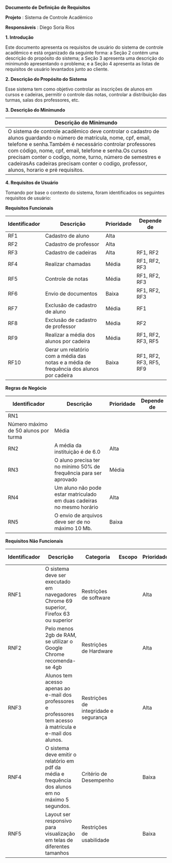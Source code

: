 **Documento de**  **Definição**  **de Requisitos**



**Projeto** : Sistema de Controle Acadêmico

**Responsáveis** : Diego Soria Rios

**1. Introdução**

Este documento apresenta os requisitos de usuário do sistema de controle acadêmico e está organizado da seguinte forma: a Seção 2 contém uma descrição do propósito do sistema; a Seção 3 apresenta uma descrição do minimundo apresentando o problema; e a Seção 4 apresenta as listas de requisitos de usuário levantados junto ao cliente.

**2. Descrição do Propósito do Sistema**

Esse sistema tem como objetivo controlar as inscrições de alunos em cursos e cadeiras, permitir o controle das notas, controlar a distribuição das turmas, salas dos professores, etc.

**3. Descrição do Minimundo**

| **Descrição do Minimundo** |
| --- |
| O sistema de controle acadêmico deve controlar o cadastro de alunos guardando o número de matrícula, nome, cpf, email, telefone e senha.Também é necessário controlar professores com código, nome, cpf, email, telefone e senha.Os cursos precisam conter o codigo, nome, turno, número de semestres e cadeirasAs cadeiras precisam conter o codigo, professor, alunos, horario e pré requisitos. |



**4. Requisitos de Usuário**

Tomando por base o contexto do sistema, foram identificados os seguintes requisitos de usuário:

**Requisitos Funcionais**

| **Identificador** | **Descrição** | **Prioridade** | **Depende de** |
| --- | --- | --- | --- |
| RF1 | Cadastro de aluno | Alta |   |
| RF2 | Cadastro de professor | Alta |   |
| RF3 | Cadastro de cadeiras | Alta | RF1, RF2 |
| RF4 | Realizar chamadas | Média | RF1, RF2, RF3 |
| RF5 | Controle de notas | Média | RF1, RF2, RF3 |
| RF6 | Envio de documentos | Baixa | RF1, RF2, RF3 |
| RF7 | Exclusão de cadastro de aluno | Média | RF1 |
| RF8 | Exclusão de cadastro de professor | Média | RF2 |
| RF9 | Realizar a média dos alunos por cadeira | Média | RF1, RF2, RF3, RF5 |
| RF10 | Gerar um relatório com a média das notas e a média de frequência dos alunos por cadeira | Baixa | RF1, RF2, RF3, RF5, RF9 |



**Regras de Negócio**

| **Identificador** | **Descrição** | **Prioridade** | **Depende de** |
| --- | --- | --- | --- |
| RN1
 | Número máximo de 50 alunos por turma | Média |   |
| RN2 | A média da instituição é de 6.0 | Alta |   |
| RN3 | O aluno precisa ter no mínimo 50% de frequência para ser aprovado | Média |   |
| RN4 | Um aluno não pode estar matriculado em duas cadeiras no mesmo horário | Alta |   |
| RN5 | O envio de arquivos deve ser de no máximo 10 Mb. | Baixa |   |



**Requisitos Não Funcionais**

| **Identificador** | **Descrição** | **Categoria** | **Escopo** | **Prioridade** | **Depende de** |
| --- | --- | --- | --- | --- | --- |
| RNF1 | O sistema deve ser executado em navegadores Chrome 69 superior, Firefox 63 ou superior | Restrições de software |   | Alta |   |
| RNF2 | Pelo menos 2gb de RAM, se utilizar o Google Chrome recomenda-se 4gb | Restrições de Hardware |   | Alta |   |
| RNF3 | Alunos tem acesso apenas ao e-mail dos professores e professores tem acesso à matrícula e e-mail dos alunos. | Restrições de integridade e segurança |   | Alta |   |
| RNF4 | O sistema deve emitir o relatório em pdf da média e frequência dos alunos em no máximo 5 segundos. | Critério de Desempenho |   | Baixa |   |
| RNF5 | Layout ser responsivo para visualização em telas de diferentes tamanhos | Restrições de usabilidade |   | Baixa |   |